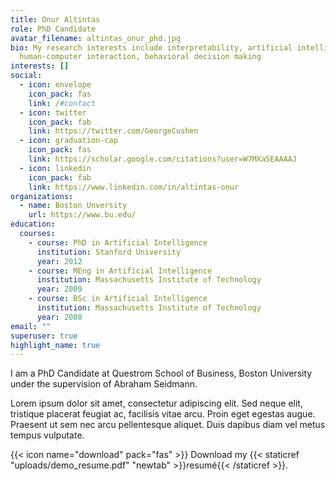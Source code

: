 ```yaml
---
title: Onur Altintas
role: PhD Candidate
avatar_filename: altintas_onur_phd.jpg
bio: My research interests include interpretability, artificial intelligence,
  human-computer interaction, behavioral decision making
interests: []
social:
  - icon: envelope
    icon_pack: fas
    link: /#contact
  - icon: twitter
    icon_pack: fab
    link: https://twitter.com/GeorgeCushen
  - icon: graduation-cap
    icon_pack: fas
    link: https://scholar.google.com/citations?user=W7MXaSEAAAAJ
  - icon: linkedin
    icon_pack: fab
    link: https://www.linkedin.com/in/altintas-onur
organizations:
  - name: Boston Unversity
    url: https://www.bu.edu/
education:
  courses:
    - course: PhD in Artificial Intelligence
      institution: Stanford University
      year: 2012
    - course: MEng in Artificial Intelligence
      institution: Massachusetts Institute of Technology
      year: 2009
    - course: BSc in Artificial Intelligence
      institution: Massachusetts Institute of Technology
      year: 2008
email: ""
superuser: true
highlight_name: true
---
```

I am a PhD Candidate at Questrom School of Business, Boston University under the supervision of Abraham Seidmann. 

Lorem ipsum dolor sit amet, consectetur adipiscing elit. Sed neque elit, tristique placerat feugiat ac, facilisis vitae arcu. Proin eget egestas augue. Praesent ut sem nec arcu pellentesque aliquet. Duis dapibus diam vel metus tempus vulputate.

{{< icon name="download" pack="fas" >}} Download my {{< staticref "uploads/demo_resume.pdf" "newtab" >}}resumé{{< /staticref >}}.